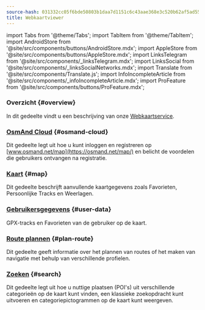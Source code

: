 ```yaml
---
source-hash: 031332cc05f6bde50803b1daa7d1151c6c43aae368e3c520b62af5ad5547457d
title: Webkaartviewer
---
```

import Tabs from '@theme/Tabs';
import TabItem from '@theme/TabItem';
import AndroidStore from '@site/src/components/buttons/AndroidStore.mdx';
import AppleStore from '@site/src/components/buttons/AppleStore.mdx';
import LinksTelegram from '@site/src/components/_linksTelegram.mdx';
import LinksSocial from '@site/src/components/_linksSocialNetworks.mdx';
import Translate from '@site/src/components/Translate.js';
import InfoIncompleteArticle from '@site/src/components/_infoIncompleteArticle.mdx';
import ProFeature from '@site/src/components/buttons/ProFeature.mdx';



### Overzicht {#overview}

In dit gedeelte vindt u een beschrijving van onze [Webkaartservice](https://osmand.net/map).

### [OsmAnd Cloud](./web-cloud.md) {#osmand-cloud}

Dit gedeelte legt uit hoe u kunt inloggen en registreren op [www.osmand.net/map](https://osmand.net/map/) en belicht de voordelen die gebruikers ontvangen na registratie.

### [Kaart](./web-map.md) {#map}

Dit gedeelte beschrijft aanvullende kaartgegevens zoals Favorieten, Persoonlijke Tracks en Weerlagen.

### [Gebruikersgegevens](../web/web-userdata.mdx) {#user-data}

GPX-tracks en Favorieten van de gebruiker op de kaart.

### [Route plannen](./planner.md) {#plan-route}

Dit gedeelte geeft informatie over het plannen van routes of het maken van navigatie met behulp van verschillende profielen.

### [Zoeken](./web-search.md) {#search}

Dit gedeelte legt uit hoe u nuttige plaatsen (POI's) uit verschillende categorieën op de kaart kunt vinden, een klassieke zoekopdracht kunt uitvoeren en categoriepictogrammen op de kaart kunt weergeven.